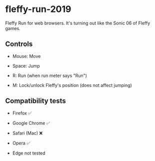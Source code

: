 # fleffy-run-2019
Fleffy Run for web browsers. It's turning out like the Sonic 06 of Fleffy games.


## Controls

- Mouse: Move

- Space: Jump

- R: Run (when run meter says "Run")

- M: Lock/unlock Fleffy's position (does not affect jumping)


## Compatibility tests

- Firefox ✅

- Google Chrome ✅

- Safari (Mac) ❌

- Opera ✅

- Edge not tested
